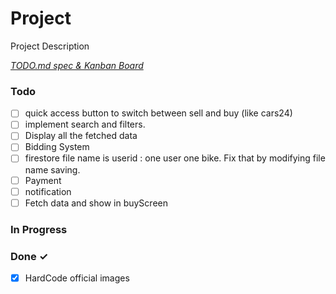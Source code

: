 # Project

Project Description

<em>[TODO.md spec & Kanban Board](https://bit.ly/3fCwKfM)</em>

### Todo

- [ ] quick access button to switch between sell and buy (like cars24)  
- [ ] implement search and filters.  
- [ ] Display all the fetched data  
- [ ] Bidding System  
- [ ] firestore file name is userid : one user one bike. Fix that by modifying file name saving.  
- [ ] Payment  
- [ ] notification  
- [ ] Fetch data and show in buyScreen  

### In Progress


### Done ✓

- [x] HardCode official images  

